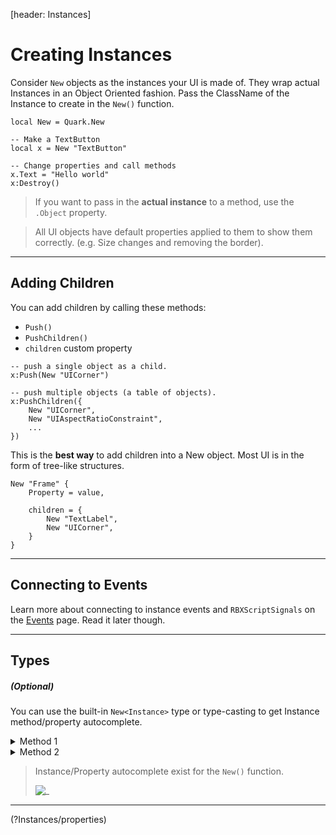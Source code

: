 [header: Instances]

# Creating Instances

Consider `New` objects as the instances your UI is made of.
They wrap actual Instances in an Object Oriented fashion.
Pass the ClassName of the Instance to create in the `New()` function.

```luau
local New = Quark.New

-- Make a TextButton
local x = New "TextButton"

-- Change properties and call methods
x.Text = "Hello world"
x:Destroy()
```

> If you want to pass in the **actual instance** to a method, use the `.Object` property.

> <note>
>
> All UI objects have default properties applied to them to show them correctly. (e.g. Size changes and removing the border).
> </note>

---

## Adding Children

You can add children by calling these methods:

- `Push()`
- `PushChildren()`
- `children` custom property

```luau
-- push a single object as a child.
x:Push(New "UICorner")

-- push multiple objects (a table of objects).
x:PushChildren({
	New "UICorner",
	New "UIAspectRatioConstraint",
	...
})
```

This is the **best way** to add children into a New object. Most UI is in the form of tree-like structures.

```luau
New "Frame" {
	Property = value,

	children = {
		New "TextLabel",
		New "UICorner",
	}
}
```

---

## Connecting to Events

Learn more about connecting to instance events and `RBXScriptSignals` on the [Events](?Reactivity/events) page. Read it later though.

---

## Types

##### (Optional)

You can use the built-in `New<Instance>` type or type-casting to get Instance method/property autocomplete.

<details>
<summary> Method 1 </summary>

```luau
-- Load the type from the Quark Module
type New<T> = Quark.New<T>

local x: New<Frame> = New "Frame" {
	...
}
```

</details>

<details>
<summary> Method 2 </summary>

Cast the type of the name:

```luau
--! NOT RECOMMENDED, MAY NOT WORK.
-- (Editor may warn you about type casting.)
local x = New ("Frame" :: Frame) {
	...
}
```

</details>

> <note>
>
> Instance/Property autocomplete exist for the `New()` function.
>
> ![_](assets/screenshots/PropertyAutocomplete.png)
> </note>

---

<!NextPage|Properties>(?Instances/properties)
